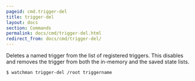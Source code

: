 ```yaml
---
pageid: cmd.trigger-del
title: trigger-del
layout: docs
section: Commands
permalink: docs/cmd/trigger-del.html
redirect_from: docs/cmd/trigger-del/
---
```


Deletes a named trigger from the list of registered triggers.  This disables
and removes the trigger from both the in-memory and the saved state lists.

```bash
$ watchman trigger-del /root triggername
```
